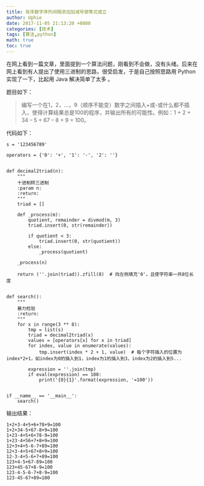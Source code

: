 ```yaml
---
title: 有序数字序列间隔添加加减号使等式成立
author: Uphie
date: 2017-11-05 21:13:20 +0800
categories: [技术]
tags: [算法,python]
math: true
toc: true
---
```



在网上看到一篇文章，里面提到一个算法问题，刚看到不会做，没有头绪。后来在网上看到有人提出了使用三进制的思路，很受启发，于是自己按照思路用 Python 实现了一下，比起用 Java 解决简单了太多 。

题目如下：
>编写一个在1，2，…，9（顺序不能变）数字之间插入+或-或什么都不插入，使得计算结果总是100的程序，并输出所有的可能性。例如：1 + 2 + 34 – 5 + 67 – 8 + 9 = 100。

代码如下：
```
s = '123456789'

operators = {'0': '+', '1': '-', '2': ''}


def decimal2triad(n):
    """
    十进制转三进制
    :param n:
    :return:
    """
    triad = []

    def _process(m):
        quotient, remainder = divmod(m, 3)
        triad.insert(0, str(remainder))

        if quotient < 3:
            triad.insert(0, str(quotient))
        else:
            _process(quotient)

    _process(n)

    return (''.join(triad)).zfill(8)  # 向左侧填充'0'，且使字符串一共8位长度


def search():
    """
    暴力检验
    :return:
    """
    for x in range(3 ** 8):
        tmp = list(s)
        triad = decimal2triad(x)
        values = [operators[x] for x in triad]
        for index, value in enumerate(values):
            tmp.insert(index * 2 + 1, value)  # 每个字符插入的位置为index*2+1，如index为0的插入到1，index为1的插入到3，index为2的插入到5...

        expression = ''.join(tmp)
        if eval(expression) == 100:
            print('{0}{1}'.format(expression, '=100'))


if __name__ == '__main__':
    search()

```

输出结果：
```
1+2+3-4+5+6+78+9=100
1+2+34-5+67-8+9=100
1+23-4+5+6+78-9=100
1+23-4+56+7+8+9=100
12+3+4+5-6-7+89=100
12+3-4+5+67+8+9=100
12-3-4+5-6+7+89=100
123+4-5+67-89=100
123+45-67+8-9=100
123-4-5-6-7+8-9=100
123-45-67+89=100
```
